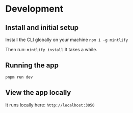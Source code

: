 # Development

## Install and initial setup

Install the CLI globally on your machine
`npm i -g mintlify`

Then run:
`mintlify install`
It takes a while.

## Running the app

`pnpm run dev`

## View the app locally

It runs locally here:
`http://localhost:3050`
